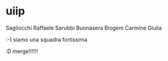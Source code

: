 # uiip


Sagliocchi
Raffaele Sarubbi
Buonasera Biogem
Carmine
Giulia





















:-) siamo una squadra fortissima




















































































































































































































































































































































































:D merge!!!!!!


